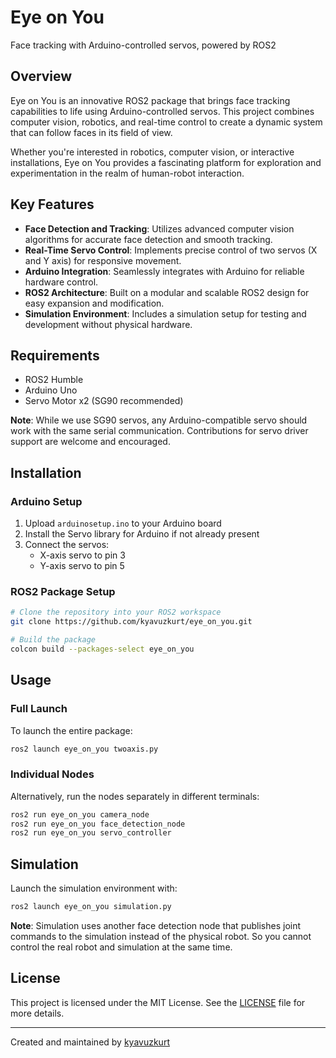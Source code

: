 # Eye on You

Face tracking with Arduino-controlled servos, powered by ROS2

## Overview

Eye on You is an innovative ROS2 package that brings face tracking capabilities to life using Arduino-controlled servos. This project combines computer vision, robotics, and real-time control to create a dynamic system that can follow faces in its field of view.

Whether you're interested in robotics, computer vision, or interactive installations, Eye on You provides a fascinating platform for exploration and experimentation in the realm of human-robot interaction.

## Key Features

- **Face Detection and Tracking**: Utilizes advanced computer vision algorithms for accurate face detection and smooth tracking.
- **Real-Time Servo Control**: Implements precise control of two servos (X and Y axis) for responsive movement.
- **Arduino Integration**: Seamlessly integrates with Arduino for reliable hardware control.
- **ROS2 Architecture**: Built on a modular and scalable ROS2 design for easy expansion and modification.
- **Simulation Environment**: Includes a simulation setup for testing and development without physical hardware.

## Requirements 

- ROS2 Humble
- Arduino Uno
- Servo Motor x2 (SG90 recommended)

**Note**: While we use SG90 servos, any Arduino-compatible servo should work with the same serial communication. Contributions for servo driver support are welcome and encouraged.

## Installation

### Arduino Setup

1. Upload `arduinosetup.ino` to your Arduino board
2. Install the Servo library for Arduino if not already present
3. Connect the servos:
   - X-axis servo to pin 3
   - Y-axis servo to pin 5

### ROS2 Package Setup

```bash
# Clone the repository into your ROS2 workspace
git clone https://github.com/kyavuzkurt/eye_on_you.git

# Build the package
colcon build --packages-select eye_on_you
```

## Usage

### Full Launch
To launch the entire package:
```bash
ros2 launch eye_on_you twoaxis.py
```

### Individual Nodes
Alternatively, run the nodes separately in different terminals:
```bash
ros2 run eye_on_you camera_node
ros2 run eye_on_you face_detection_node
ros2 run eye_on_you servo_controller
```


## Simulation

Launch the simulation environment with:
```bash
ros2 launch eye_on_you simulation.py
```

**Note**: Simulation uses another face detection node that publishes joint commands to the simulation instead of the physical robot. So you cannot control the real robot and simulation at the same time.



## License

This project is licensed under the MIT License. See the [LICENSE](LICENSE) file for more details.

---

Created and maintained by [kyavuzkurt](https://github.com/kyavuzkurt)
